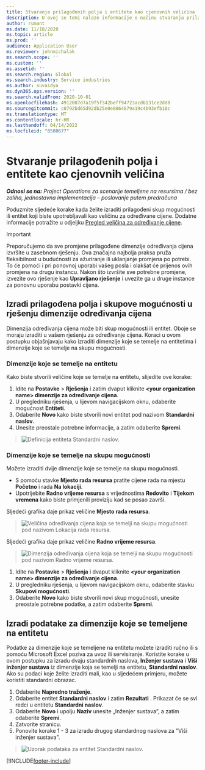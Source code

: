 ```yaml
---
title: Stvaranje prilagođenih polja i entitete kao cjenovnih veličina
description: U ovoj se temi nalaze informacije o načinu stvaranja prilagođenih skupova mogućnosti ili entiteta.
author: rumant
ms.date: 11/18/2020
ms.topic: article
ms.prod: ''
audience: Application User
ms.reviewer: johnmichalak
ms.search.scope: ''
ms.custom: ''
ms.assetid: ''
ms.search.region: Global
ms.search.industry: Service industries
ms.author: suvaidya
ms.dyn365.ops.version: ''
ms.search.validFrom: 2020-10-01
ms.openlocfilehash: 4912087d7a19f5f342beff94723acd6131ce2dd8
ms.sourcegitcommit: c0792bd65d92db25e0e8864879a19c4b93efb10c
ms.translationtype: MT
ms.contentlocale: hr-HR
ms.lasthandoff: 04/14/2022
ms.locfileid: "8580677"
---
```

# <a name="create-custom-fields-and-entities-as-pricing-dimensions"></a>Stvaranje prilagođenih polja i entitete kao cjenovnih veličina

_**Odnosi se na:** Project Operations za scenarije temeljene na resursima / bez zaliha, jednostavna implementacija – poslovanje putem predračuna_

Poduzmite sljedeće korake kada želite izraditi prilagođeni skup mogućnosti ili entitet koji biste upotrebljavali kao veličinu za određivane cijene. Dodatne informacije potražite u odjeljku [Pregled veličina za određivanje cijene](pricing-dimensions-overview.md).  

> [!IMPORTANT]
> Preporučujemo da sve promjene prilagođene dimenzije određivanja cijena izvršite u zasebnom rješenju. Ova značajna najbolja praksa pruža fleksibilnost u budućnosti za ažuriranje ili uklanjanje promjena po potrebi. To će pomoći i pri ponovnoj uporabi vašeg posla i olakšat će prijenos ovih promjena na drugu instancu. Nakon što izvršite sve potrebne promjene, izvezite ovo rješenje kao **Upravljano rješenje** i uvezite ga u druge instance za ponovnu uporabu postavki cijena.

  
## <a name="create-custom-fields-and-option-sets-in-the-pricing-dimension-solution"></a>Izradi prilagođena polja i skupove mogućnosti u rješenju dimenzije određivanja cijena

Dimenzija određivanja cijena može biti skup mogućnosti ili entitet. Oboje se moraju izraditi u vašem rješenju za određivanje cijena. Koraci u ovom postupku objašnjavaju kako izraditi dimenzije koje se temelje na entitetima i dimenzije koje se temelje na skupu mogućnosti.

### <a name="entity-based-dimensions"></a>Dimenzije koje se temelje na entitetu
Kako biste stvorili veličine koje se temelje na entitetu, slijedite ove korake:

1. Idite na **Postavke** > **Rješenja** i zatim dvaput kliknite **\<your organization name> dimenzije za određivanje cijena**.
2. U pregledniku rješenja, u lijevom navigacijskom oknu, odaberite mogućnost **Entiteti**.
3. Odaberite **Novo** kako biste stvorili novi entitet pod nazivom **Standardni naslov**. 
4. Unesite preostale potrebne informacije, a zatim odaberite **Spremi**.

> ![Definicija entiteta Standardni naslov.](media/Standard-Title-entity-definition.png)

### <a name="option-set-based-dimensions"></a>Dimenzije koje se temelje na skupu mogućnosti 
Možete izraditi dvije dimenzije koje se temelje na skupu mogućnosti. 

- S pomoću stavke **Mjesto rada resursa** pratite cijene rada na mjestu **Početno** i rada **Na lokaciji**. 
- Upotrijebite **Radno vrijeme resursa** s vrijednostima **Redovito** i **Tijekom vremena** kako biste primjenili proviziju kad se posao završi.

Sljedeći grafika daje prikaz veličine **Mjesto rada resursa**. 

> ![Veličina određivanja cijena koja se temelji na skupu mogućnosti pod nazivom Lokacija rada resursa.](media/Option-set-PD-called-Resource-Work-Location.png)

Sljedeći grafika daje prikaz veličine **Radno vrijeme resursa**. 

> ![Dimenzija određivanja cijena koja se temelji na skupu mogućnosti pod nazivom Radno vrijeme resursa.](media/Option-set-PD-called-Resource-Work-Hours.png)

1. Idite na **Postavke** > **Rješenja** i dvaput kliknite **\<your organization name> dimenzije za određivanje cijena**. 
2. U pregledniku rješenja, u lijevom navigacijskom oknu, odaberite stavku **Skupovi mogućnosti**. 
3. Odaberite **Novo** kako biste stvorili novi skup mogućnosti, unesite preostale potrebne podatke, a zatim odaberite **Spremi**.

## <a name="create-data-for-entity-based-dimensions"></a>Izradi podatake za dimenzije koje se temeljene na entitetu

Podatke za dimenzije koje se temeljene na entitetu možete izraditi ručno ili s pomoću Microsoft Excel poziva za uvoz ili servisiranje. Koristite korake u ovom postupku za izradu dvaju standardnih naslova, **Inženjer sustava** i **Viši inženjer sustava** iz dimenzije koja se temelji na entitetu, **Standardni naslov**. Ako su podaci koje želite izraditi mali, kao u sljedećem primjeru, možete koristiti standardni obrazac.

1. Odaberite **Napredno traženje**.
2. Odaberite entitet **Standardni naslov** i zatim **Rezultati** . Prikazat će se svi redci u entitetu **Standardni naslov**.
3. Odaberite **Novo** i upolju **Naziv** unesite „Inženjer sustava”, a zatim odaberite **Spremi**.
4. Zatvorite stranicu. 
5. Ponovite korake 1 - 3 za izradu drugog standardnog naslova za "Viši inženjer sustava".

> ![Uzorak podataka za entitet Standardni naslov.](media/ST-data.png)


[!INCLUDE[footer-include](../includes/footer-banner.md)]